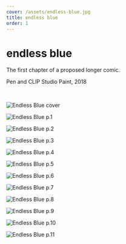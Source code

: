 ```yaml
---
cover: /assets/endless-blue.jpg
title: endless blue
order: 1
---
```

# endless blue

The first chapter of a proposed longer comic.

Pen and CLIP Studio Paint, 2018

<br>

![Endless Blue cover](https://mir-s3-cdn-cf.behance.net/project_modules/max_1200/2c785e62378669.5a8e3dac0b430.jpg)

![Endless Blue p.1](https://mir-s3-cdn-cf.behance.net/project_modules/max_1200/0c6dc862378669.5a8e3dac0c1cc.jpg)

![Endless Blue p.2](https://mir-s3-cdn-cf.behance.net/project_modules/max_1200/28a2b362378669.5a8e3dac0a45c.jpg)

![Endless Blue p.3](https://mir-s3-cdn-cf.behance.net/project_modules/max_1200/0e1be162378669.5a8e3dac0b107.jpg)

![Endless Blue p.4](https://mir-s3-cdn-cf.behance.net/project_modules/max_1200/7638bb62378669.5a8e3dac0ca59.jpg)

![Endless Blue p.5](https://mir-s3-cdn-cf.behance.net/project_modules/max_1200/6f450862378669.5a8e3dac09f03.jpg)

![Endless Blue p.6](https://mir-s3-cdn-cf.behance.net/project_modules/max_1200/61e25162378669.5a8e3dac0ae65.jpg)

![Endless Blue p.7](https://mir-s3-cdn-cf.behance.net/project_modules/max_1200/44f88762378669.5a8e3dac0a96a.jpg)

![Endless Blue p.8](https://mir-s3-cdn-cf.behance.net/project_modules/max_1200/ee598062378669.5a8e3dac0b92e.jpg)

![Endless Blue p.9](https://mir-s3-cdn-cf.behance.net/project_modules/max_1200/8d3e6162378669.5a8e3dac0c575.jpg)

![Endless Blue p.10](https://mir-s3-cdn-cf.behance.net/project_modules/max_1200/869f2c62378669.5a8e3dac0cde7.jpg)

![Endless Blue p.11](https://mir-s3-cdn-cf.behance.net/project_modules/max_1200/ec36c062378669.5a8e3dac0be01.jpg)
